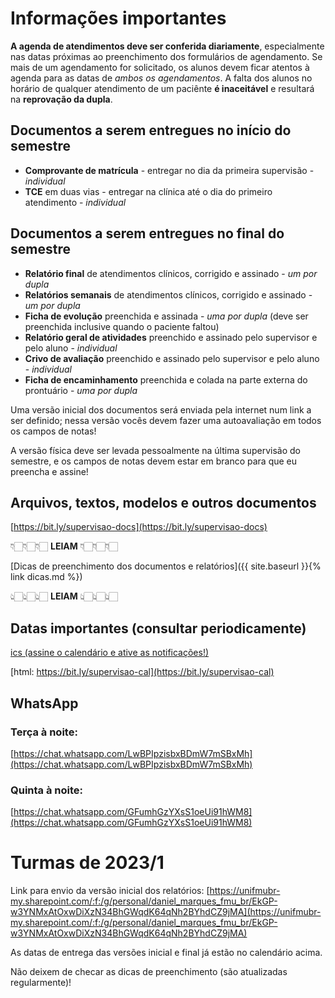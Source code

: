 
# Informações importantes

**A agenda de atendimentos deve ser conferida diariamente**, especialmente nas datas próximas ao preenchimento dos formulários
  de agendamento.
Se mais de um agendamento for solicitado, os alunos devem ficar atentos à agenda para as datas de *ambos os agendamentos*.
A falta dos alunos no horário de qualquer atendimento de um paciênte **é inaceitável** e resultará na **reprovação da dupla**.

## Documentos a serem entregues no **início** do semestre
  - **Comprovante de matrícula** - entregar no dia da primeira supervisão - *individual*
  - **TCE** em duas vias - entregar na clínica até o dia do primeiro atendimento - *individual*

## Documentos a serem entregues no **final** do semestre
  - **Relatório final** de atendimentos clínicos, corrigido e assinado - *um por dupla*
  - **Relatórios semanais** de atendimentos clínicos, corrigido e assinado - *um por dupla*
  - **Ficha de evolução** preenchida e assinada - *uma por dupla* (deve ser preenchida inclusive quando o paciente faltou)
  - **Relatório geral de atividades** preenchido e assinado pelo supervisor e pelo aluno - *individual*
  - **Crivo de avaliação** preenchido e assinado pelo supervisor e pelo aluno - *individual* 
  - **Ficha de encaminhamento** preenchida e colada na parte externa do prontuário - *uma por dupla*

Uma versão inicial dos documentos será enviada pela internet num link a ser definido; nessa versão vocês devem fazer uma autoavaliação em todos
  os campos de notas!

A versão física deve ser levada pessoalmente na última supervisão do semestre, e os campos de notas devem estar em branco para que
  eu preencha e assine!

## Arquivos, textos, modelos e outros documentos

[https://bit.ly/supervisao-docs](https://bit.ly/supervisao-docs)

👇🏻👇🏻👇🏻 **LEIAM** 👇🏻👇🏻👇🏻

[Dicas de preenchimento dos documentos e relatórios]({{ site.baseurl }}{% link dicas.md %})

👆🏻👆🏻👆🏻 **LEIAM** 👆🏻👆🏻👆🏻

## Datas importantes (**consultar periodicamente**)

[ics (assine o calendário e ative as notificações!)](https://outlook.office365.com/owa/calendar/1afa582876764be59815a8ca5aeb582f@FMU.BR/5e9ff06b9c2a44f084e01080fec5009e15882344615390827203/calendar.ics)

[html: https://bit.ly/supervisao-cal](https://bit.ly/supervisao-cal)

## WhatsApp

### Terça à noite:
[https://chat.whatsapp.com/LwBPIpzisbxBDmW7mSBxMh](https://chat.whatsapp.com/LwBPIpzisbxBDmW7mSBxMh)

### Quinta à noite:
[https://chat.whatsapp.com/GFumhGzYXsS1oeUi91hWM8](https://chat.whatsapp.com/GFumhGzYXsS1oeUi91hWM8)

# Turmas de 2023/1

Link para envio da versão inicial dos relatórios:
[https://unifmubr-my.sharepoint.com/:f:/g/personal/daniel_marques_fmu_br/EkGP-w3YNMxAtOxwDiXzN34BhGWqdK64qNh2BYhdCZ9jMA](https://unifmubr-my.sharepoint.com/:f:/g/personal/daniel_marques_fmu_br/EkGP-w3YNMxAtOxwDiXzN34BhGWqdK64qNh2BYhdCZ9jMA)

As datas de entrega das versões inicial e final já estão no calendário acima.

Não deixem de checar as dicas de preenchimento (são atualizadas regularmente)!
